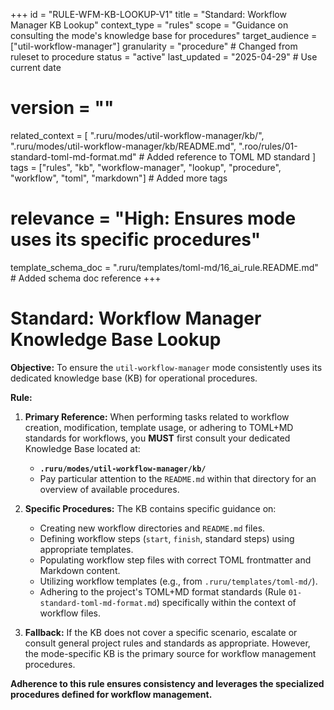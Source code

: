+++
id = "RULE-WFM-KB-LOOKUP-V1"
title = "Standard: Workflow Manager KB Lookup"
context_type = "rules"
scope = "Guidance on consulting the mode's knowledge base for procedures"
target_audience = ["util-workflow-manager"]
granularity = "procedure" # Changed from ruleset to procedure
status = "active"
last_updated = "2025-04-29" # Use current date
# version = ""
related_context = [
    ".ruru/modes/util-workflow-manager/kb/",
    ".ruru/modes/util-workflow-manager/kb/README.md",
    ".roo/rules/01-standard-toml-md-format.md" # Added reference to TOML MD standard
    ]
tags = ["rules", "kb", "workflow-manager", "lookup", "procedure", "workflow", "toml", "markdown"] # Added more tags
# relevance = "High: Ensures mode uses its specific procedures"
template_schema_doc = ".ruru/templates/toml-md/16_ai_rule.README.md" # Added schema doc reference
+++

# Standard: Workflow Manager Knowledge Base Lookup

**Objective:** To ensure the `util-workflow-manager` mode consistently uses its dedicated knowledge base (KB) for operational procedures.

**Rule:**

1.  **Primary Reference:** When performing tasks related to workflow creation, modification, template usage, or adhering to TOML+MD standards for workflows, you **MUST** first consult your dedicated Knowledge Base located at:
    *   **`.ruru/modes/util-workflow-manager/kb/`**
    *   Pay particular attention to the `README.md` within that directory for an overview of available procedures.

2.  **Specific Procedures:** The KB contains specific guidance on:
    *   Creating new workflow directories and `README.md` files.
    *   Defining workflow steps (`start`, `finish`, standard steps) using appropriate templates.
    *   Populating workflow step files with correct TOML frontmatter and Markdown content.
    *   Utilizing workflow templates (e.g., from `.ruru/templates/toml-md/`).
    *   Adhering to the project's TOML+MD format standards (Rule `01-standard-toml-md-format.md`) specifically within the context of workflow files.

3.  **Fallback:** If the KB does not cover a specific scenario, escalate or consult general project rules and standards as appropriate. However, the mode-specific KB is the primary source for workflow management procedures.

**Adherence to this rule ensures consistency and leverages the specialized procedures defined for workflow management.**
